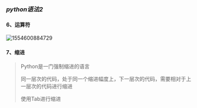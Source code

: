 ### *python语法2*

#### 6、运算符

![1554600884729](/home/javazhe/.config/Typora/typora-user-images/1554600884729.png)

#### 7、缩进

> Python是一门强制缩进的语言
>
> 同一层次的代码，处于同一个缩进幅度上，下一层次的代码，需要相对于上一层次的代码进行缩进
>
> 使用Tab进行缩进



#### 